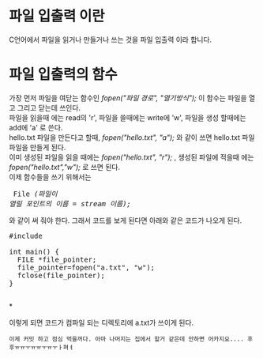 # 파일 입출력 이란
C언어에서 파일을 읽거나 만들거나 쓰는 것을 파일 입출력 이라 합니다. <br/>

# 파일 입출력의 함수
가장 먼저 파일을 여닫는 함수인 *fopen("파일 경로", "열기방식");* 이 함수는 파일을 열고 그리고 닫는데 쓰인다. <br/>
파일을 읽을때 에는 read의 'r', 파일을 쓸때에는 write에 'w', 파일을 생성 할때에는 add에 'a' 로 쓴다. <br/>
hello.txt 파일을 만든다고 할때, *fopen("hello.txt", "a");* 와 같이 쓰면 hello.txt 파일 파일을 만들게 된다. <br/>
이미 생성된 파일을 읽을 때에는 *fopen("hello.txt", "r");* , 생성된 파일에 적을때 에는 *fopen("hello.txt","w");* 로 쓰면 된다. <br/>
이제 함수들을 쓰기 위해서는 <pre>
File *(파일이 열릴 포인트의 이름 = stream 이름);
</pre>*
와 같이 써 줘야 한다.
그래서 코드를 보게 된다면 아래와 같은 코드가 나오게 된다.
<pre>
#include <stdio.h>

int main() {
  FILE *file_pointer;
  file_pointer=fopen("a.txt", "w");
  fclose(file_pointer);
}

</pre>*
이렇게 되면 코드가 컴파일 되는 디렉토리에 a.txt가 쓰이게 된다. <br/>
~~~후 힘들어요~~~
이제 커밋 하고 점심 먹을꺼다. 아마 나머지는 집에서 할거 같은데 안하면 어카지요.... 후후ㅠㅠㅜㅠㅠㅜㅠㅜㅏ펴ㅕ
